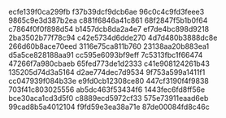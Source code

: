 ecfe139f0ca299fb
f37b39dcf9dcb6ae
96c0c4c9fd3feee3
9865c9e3d387b2ea
c881f6846a41c861
68f2847f5b1b0f64
c7864f0f0f898d54
b1457dcb8da2a4e7
ef7de4bc898d9218
2ba3502b77f78c94
c42e5734d6dde270
4d7d480b3888dc8e
266d60b8ace70eed
3116e75ca811b760
23138aa20b883ea1
d5a5ce828188aa91
cc595e6093bf9eff
7c5313fbc1f66474
47266f7a980cbaeb
65fed773de1d2333
c41e908124261b43
135205d74d3a5164
d2ae774dec7d9534
9f753a599a1411f1
cc047939f084b33e
e9fd0cb12308ce80
447cf3190f4f9838
703f41c803025556
ab5dc463f53434f6
1443fec6fd8ff56e
bce30aca1cd3d5f0
c8889ecd5972cf33
575e73911eaad6eb
99cad8b5a4012104
f9fd59e3ea38a71e
87de00084fd8c46c
